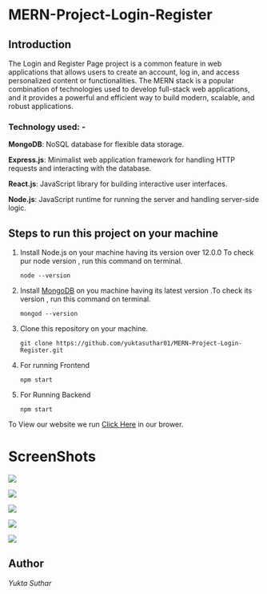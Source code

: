 # MERN-Project-Login-Register

## Introduction 
The Login and Register Page project is a common feature in web applications that allows users to create an account, log in, and access personalized content or functionalities. The MERN stack is a popular combination of technologies used to develop full-stack web applications, and it provides a powerful and efficient way to build modern, scalable, and robust applications. 

 

### Technology used: - 

**MongoDB**: NoSQL database for flexible data storage. 

**Express.js**: Minimalist web application framework for handling HTTP requests and interacting with the database. 

**React.js**: JavaScript library for building interactive user interfaces. 

**Node.js**: JavaScript runtime for running the server and handling server-side logic. 

## Steps to run this project on your machine

1. Install Node.js on your machine having its version over 12.0.0 To check pur node version , run this command on terminal.
   ```
   node --version
   
   ```
   
2. Install [MongoDB](https://www.mongodb.com/try/download/shell) on you machine having its latest version .To check its version , run this command on terminal.
   ```
   mongod --version

   ```
   
3. Clone this repository on your machine.
   ```
   git clone https://github.com/yuktasuthar01/MERN-Project-Login-Register.git

   ```
   
4. For running Frontend
   ```
   npm start

   ```

5. For Running Backend
   ```
   npm start

   ```
    
   
To View our website we run [Click Here](http://localhost:3000/) in our brower.

# ScreenShots

![](/images/login_page.png)


![](/images/register_page.png)


![](/images/successfully_registered.png)


![](/images/successfully_login.png)


![](/images/after_login_homepage.png)


##  Author
_Yukta Suthar_


